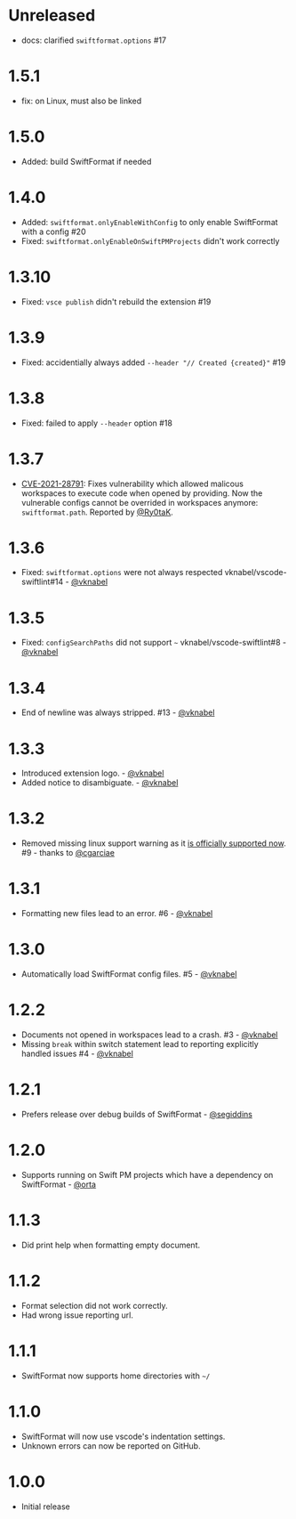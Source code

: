 # Unreleased

- docs: clarified `swiftformat.options` #17

# 1.5.1

- fix: on Linux, must also be linked

# 1.5.0

- Added: build SwiftFormat if needed

# 1.4.0

- Added: `swiftformat.onlyEnableWithConfig` to only enable SwiftFormat with a config #20
- Fixed: `swiftformat.onlyEnableOnSwiftPMProjects` didn't work correctly

# 1.3.10

- Fixed: `vsce publish` didn't rebuild the extension #19

# 1.3.9

- Fixed: accidentially always added `--header "// Created {created}"` #19

# 1.3.8

- Fixed: failed to apply `--header` option #18

# 1.3.7

- [CVE-2021-28791](https://cve.mitre.org/cgi-bin/cvename.cgi?name=CVE-2021-28791): Fixes vulnerability which allowed malicous workspaces to execute code when opened by providing. Now the vulnerable configs cannot be overrided in workspaces anymore: `swiftformat.path`. Reported by [@Ry0taK](https://github.com/Ry0taK).

# 1.3.6

- Fixed: `swiftformat.options` were not always respected vknabel/vscode-swiftlint#14 - [@vknabel](https://github.com/vknabel/)

# 1.3.5

- Fixed: `configSearchPaths` did not support `~` vknabel/vscode-swiftlint#8 - [@vknabel](https://github.com/vknabel/)

# 1.3.4

- End of newline was always stripped. #13 - [@vknabel](https://github.com/vknabel/)

# 1.3.3

- Introduced extension logo. - [@vknabel](https://github.com/vknabel/)
- Added notice to disambiguate. - [@vknabel](https://github.com/vknabel/)

# 1.3.2

- Removed missing linux support warning as it [is officially supported now](https://github.com/nicklockwood/SwiftFormat/issues/240#issuecomment-458776216). #9 - thanks to [@cgarciae](https://github.com/cgarciae/)

# 1.3.1

- Formatting new files lead to an error. #6 - [@vknabel](https://github.com/vknabel/)

# 1.3.0

- Automatically load SwiftFormat config files. #5 - [@vknabel](https://github.com/vknabel/)

# 1.2.2

- Documents not opened in workspaces lead to a crash. #3 - [@vknabel](https://github.com/vknabel/)
- Missing `break` within switch statement lead to reporting explicitly handled issues #4 - [@vknabel](https://github.com/vknabel/)

# 1.2.1

- Prefers release over debug builds of SwiftFormat - [@segiddins](https://github.com/segiddins)

# 1.2.0

- Supports running on Swift PM projects which have a dependency on SwiftFormat - [@orta](https://github.com/orta/)

# 1.1.3

- Did print help when formatting empty document.

# 1.1.2

- Format selection did not work correctly.
- Had wrong issue reporting url.

# 1.1.1

- SwiftFormat now supports home directories with `~/`

# 1.1.0

- SwiftFormat will now use vscode's indentation settings.
- Unknown errors can now be reported on GitHub.

# 1.0.0

- Initial release
